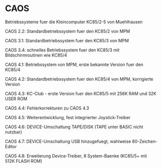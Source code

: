 # CAOS
 Betriebssysteme fuer die Kleincomputer KC85/2-5 von Muehlhausen

 CAOS 2.2: Standardbetriebssystem fuer den KC85/2 von MPM

 CAOS 3.1: Standardbetriebssystem fuer den KC85/3 von MPM

 CAOS 3.4: schnelles Betriebssystem fuer den KC85/3 mit Bildschirmroutinen wie KC85/4

 CAOS 4.1: Betriebssystem von MPM, erste bekannte Version fuer den KC85/4

 CAOS 4.2: Standardbetriebssystem fuer den KC85/4 von MPM, korrigierte Version

 CAOS 4.3: KC-Club - erste Version fuer den KC85/5 mit 256K RAM und 32K USER ROM

 CAOS 4.4: Fehlerkorrekturen zu CAOS 4.3

 CAOS 4.5: Weiterentwicklung, fest integrierter Joystick-Treiber

 CAOS 4.6: DEVICE-Umschaltung TAPE/DISK (TAPE unter BASIC nicht nutzbar)

 CAOS 4.7: DEVICE-Umschaltung USB hinzugefuegt, wahlweise 80-Zeichen-Editor

 CAOS 4.8: Erweiterung Device-Treiber, 8 System-Baenke (KC85/5+ mit 512K FLASH ROM)
